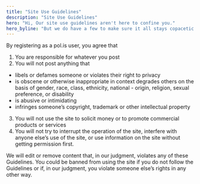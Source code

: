 ```yaml
---
title: "Site Use Guidelines"
description: "Site Use Guidelines"
hero: "Hi, Our site use guidelines aren't here to confine you."
hero_byline: "But we do have a few to make sure it all stays copacetic."
---
```


By registering as a pol.is user, you agree that
1. You are responsible for whatever you post
2. You will not post anything that

  - libels or defames someone or violates their right to privacy
  - is obscene or otherwise inappropriate in context
  degrades others on the basis of gender, race, class, ethnicity, national - origin, religion, sexual preference, or disability
  - is abusive or intimidating
  - infringes someone’s copyright, trademark or other intellectual property

3. You will not use the site to solicit money or to promote commercial products or services
4. You will not try to interrupt the operation of the site, interfere with anyone else’s use of the site, or use information on the site without getting permission first.

We will edit or remove content that, in our judgment, violates any of these Guidelines. You could be banned from using the site if you do not follow the Guidelines or if, in our judgment, you violate someone else’s rights in any other way.

